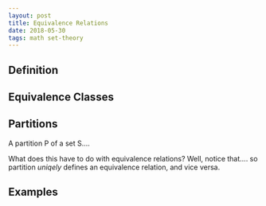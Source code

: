 ```yaml
---
layout: post
title: Equivalence Relations
date: 2018-05-30
tags: math set-theory
---
```


## Definition

## Equivalence Classes

## Partitions
A partition P of a set S....


What does this have to do with equivalence relations? Well, notice that....
so partition *uniqely* defines an equivalence relation, and vice versa.

## Examples
